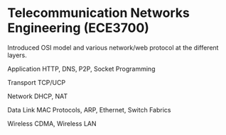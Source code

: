 # Telecommunication Networks Engineering (ECE3700)
Introduced OSI model and various network/web protocol at the different layers. 

Application
HTTP, DNS, P2P, Socket Programming

Transport
TCP/UCP

Network
DHCP, NAT

Data Link
MAC Protocols, ARP, Ethernet, Switch Fabrics

Wireless
CDMA, Wireless LAN
